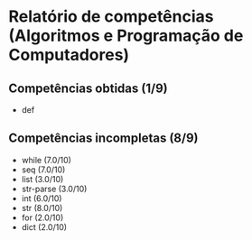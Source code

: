 # Relatório de competências (Algoritmos e Programação de Computadores)

## Competências obtidas (1/9)

* def

## Competências incompletas (8/9)

* while (7.0/10)
* seq (7.0/10)
* list (3.0/10)
* str-parse (3.0/10)
* int (6.0/10)
* str (8.0/10)
* for (2.0/10)
* dict (2.0/10)